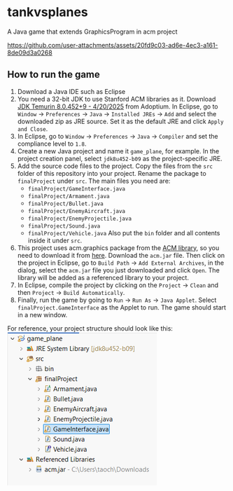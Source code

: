 # tankvsplanes
A Java game that extends GraphicsProgram in acm project

https://github.com/user-attachments/assets/20fd9c03-ad6e-4ec3-a161-8de09d3a0268


## How to run the game
1. Download a Java IDE such as Eclipse
2. You need a 32-bit JDK to use Stanford ACM libraries as it. Download [JDK Temurin 8.0.452+9 - 4/20/2025](https://adoptium.net/temurin/releases/?os=any&arch=any&version=8) from Adoptium. In Eclipse, go to `Window` -> `Preferences` -> `Java` -> `Installed JREs` -> `Add` and select the downloaded zip as JRE source. Set it as the default JRE and click `Apply and Close`.
3. In Eclipse, go to `Window` -> `Preferences` -> `Java` -> `Compiler` and set the compliance level to `1.8`.
4. Create a new Java project and name it `game_plane`, for example. In the project creation panel, select `jdk8u452-b09` as the project-specific JRE.
5. Add the source code files to the project. Copy the files from the `src` folder of this repository into your project. Rename the package to `finalProject` under `src`. The main files you need are:
   - `finalProject/GameInterface.java`
   - `finalProject/Armament.java`
   - `finalProject/Bullet.java`
   - `finalProject/EnemyAircraft.java`
   - `finalProject/EnemyProjectile.java`
   - `finalProject/Sound.java`
   - `finalProject/Vehicle.java`
   Also put the `bin` folder and all contents inside it under `src`.
6. This project uses acm.graphics package from the [ACM library](https://cs.stanford.edu/people/eroberts/jtf/javadoc/student/), so you need to download it from [here](https://cs.stanford.edu/people/eroberts/jtf/). Download the `acm.jar` file. Then click on the project in Eclipse, go to `Build Path` -> `Add External Archives`, in the dialog, select the `acm.jar` file you just downloaded and click `Open`. The library will be added as a referenced library to your project.
7. In Eclipse, compile the project by clicking on the `Project` -> `Clean` and then `Project` -> `Build Automatically`.
8. Finally, run the game by going to `Run` -> `Run As` -> `Java Applet`. Select `finalProject.GameInterface` as the Applet to run. The game should start in a new window.

For reference, your project structure should look like this:   
![Project Structure](image.png)